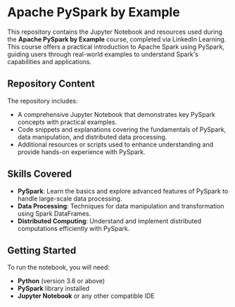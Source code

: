 # Apache PySpark by Example

This repository contains the Jupyter Notebook and resources used during the **Apache PySpark by Example** course, completed via LinkedIn Learning. This course offers a practical introduction to Apache Spark using PySpark, guiding users through real-world examples to understand Spark's capabilities and applications.

## Repository Content

The repository includes:
- A comprehensive Jupyter Notebook that demonstrates key PySpark concepts with practical examples.
- Code snippets and explanations covering the fundamentals of PySpark, data manipulation, and distributed data processing.
- Additional resources or scripts used to enhance understanding and provide hands-on experience with PySpark.

## Skills Covered

- **PySpark**: Learn the basics and explore advanced features of PySpark to handle large-scale data processing.
- **Data Processing**: Techniques for data manipulation and transformation using Spark DataFrames.
- **Distributed Computing**: Understand and implement distributed computations efficiently with PySpark.

## Getting Started

To run the notebook, you will need:
- **Python** (version 3.6 or above)
- **PySpark** library installed
- **Jupyter Notebook** or any other compatible IDE

